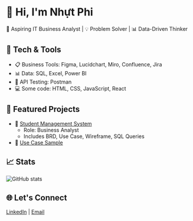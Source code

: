 # 👋 Hi, I'm Nhựt Phi
🎯 Aspiring IT Business Analyst | 💡 Problem Solver | 📊 Data-Driven Thinker

## 🔧 Tech & Tools
- 📋 Business Tools: Figma, Lucidchart, Miro, Confluence, Jira
- 📊 Data: SQL, Excel, Power BI
- 🧪 API Testing: Postman
- 💻 Some code: HTML, CSS, JavaScript, React

## 📂 Featured Projects
- 🔹 [Student Management System](https://github.com/nhutphi203/student-management)
  - Role: Business Analyst
  - Includes BRD, Use Case, Wireframe, SQL Queries
- 🔹 [Use Case Sample](https://github.com/nhutphi203/UseCaseDiagram)

## 📈 Stats
![GitHub stats](https://github-readme-stats.vercel.app/api?username=nhutphi203&show_icons=true&theme=tokyonight)

## 🌐 Let's Connect
[LinkedIn](https://www.linkedin.com/in/nh%E1%BB%B1t-phi-aa7645215/) | [Email](phinhut2003@gmail.com)


<!--
**nhutphi203/nhutphi203** is a ✨ _special_ ✨ repository because its `README.md` (this file) appears on your GitHub profile.

Here are some ideas to get you started:

- 🔭 I’m currently working on ...
- 🌱 I’m currently learning ...
- 👯 I’m looking to collaborate on ...
- 🤔 I’m looking for help with ...
- 💬 Ask me about ...
- 📫 How to reach me: ...
- 😄 Pronouns: ...
- ⚡ Fun fact: ...
-->
